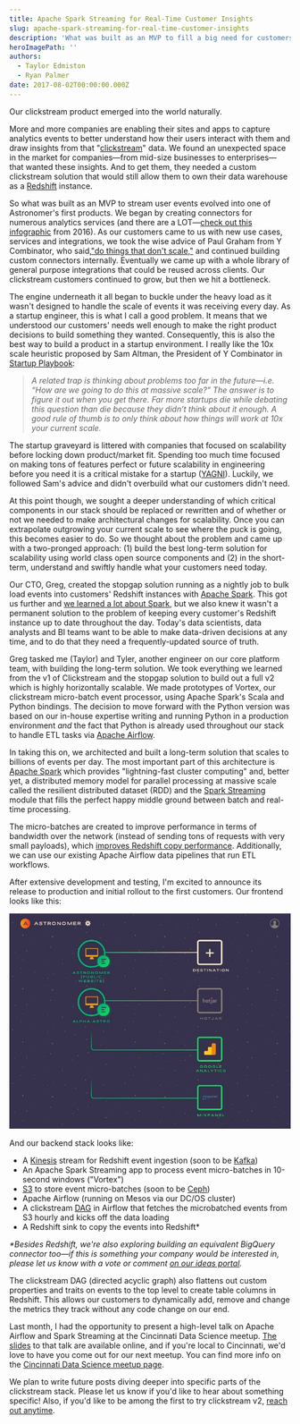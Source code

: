 ```yaml
---
title: Apache Spark Streaming for Real-Time Customer Insights
slug: apache-spark-streaming-for-real-time-customer-insights
description: 'What was built as an MVP to fill a big need for customers has evolved into one of Astronomer''s first products. '
heroImagePath: ''
authors:
  - Taylor Edmiston
  - Ryan Palmer
date: 2017-08-02T00:00:00.000Z
---
```


Our clickstream product emerged into the world naturally.

More and more companies are enabling their sites and apps to capture analytics events to better understand how their users interact with them and draw insights from that "[clickstream](https://searchcrm.techtarget.com/definition/clickstream-analysis)" data. We found an unexpected space in the market for companies—from mid-size businesses to enterprises—that wanted these insights. And to get them, they needed a custom clickstream solution that would still allow them to own their data warehouse as a [Redshift](https://aws.amazon.com/redshift/) instance.

So what was built as an MVP to stream user events evolved into one of Astronomer's first products. We began by creating connectors for numerous analytics services (and there are a LOT—[check out this infographic](https://cdn.chiefmartec.com/wp-content/uploads/2016/03/marketing_technology_landscape_2016.jpg) from 2016). As our customers came to us with new use cases, services and integrations, we took the wise advice of Paul Graham from Y Combinator, who said,["do things that don't scale,"](https://paulgraham.com/ds.html) and continued building custom connectors internally. Eventually we came up with a whole library of general purpose integrations that could be reused across clients. Our clickstream customers continued to grow, but then we hit a bottleneck.

The engine underneath it all began to buckle under the heavy load as it wasn't designed to handle the scale of events it was receiving every day. As a startup engineer, this is what I call a good problem. It means that we understood our customers' needs well enough to make the right product decisions to build something they wanted. Consequently, this is also the best way to build a product in a startup environment. I really like the 10x scale heuristic proposed by Sam Altman, the President of Y Combinator in [Startup Playbook](https://playbook.samaltman.com/#growth):

> _A related trap is thinking about problems too far in the future—i.e. “How are we going to do this at massive scale?” The answer is to figure it out when you get there. Far more startups die while debating this question than die because they didn’t think about it enough. A good rule of thumb is to only think about how things will work at 10x your current scale._

The startup graveyard is littered with companies that focused on scalability before locking down product/market fit. Spending too much time focused on making tons of features perfect or future scalability in engineering before you need it is a critical mistake for a startup ([YAGNI](https://martinfowler.com/bliki/Yagni.html)). Luckily, we followed Sam's advice and didn't overbuild what our customers didn't need.

At this point though, we sought a deeper understanding of which critical components in our stack should be replaced or rewritten and of whether or not we needed to make architectural changes for scalability. Once you can extrapolate outgrowing your current scale to see where the puck is going, this becomes easier to do. So we thought about the problem and came up with a two-pronged approach: (1) build the best long-term solution for scalability using world class open source components and (2) in the short-term, understand and swiftly handle what your customers need today.

Our CTO, Greg, created the stopgap solution running as a nightly job to bulk load events into customers' Redshift instances with [Apache Spark](https://spark.apache.org/). This got us further and  [we learned a lot about Spark](https://www.astronomer.io/blog/adding-apache-spark-to-astronomer), but we also knew it wasn't a permanent solution to the problem of keeping every customer's Redshift instance up to date throughout the day. Today's data scientists, data analysts and BI teams want to be able to make data-driven decisions at any time, and to do that they need a frequently-updated source of truth.

Greg tasked me (Taylor) and Tyler, another engineer on our core platform team, with building the long-term solution. We took everything we learned from the v1 of Clickstream and the stopgap solution to build out a full v2 which is highly horizontally scalable. We made prototypes of Vortex, our clickstream micro-batch event processor, using Apache Spark's Scala and Python bindings. The decision to move forward with the Python version was based on our in-house expertise writing and running Python in a production environment _and_ the fact that Python is already used throughout our stack to handle ETL tasks via [Apache Airflow](https://medium.com/airbnb-engineering/airflow-a-workflow-management-platform-46318b977fd8).

In taking this on, we architected and built a long-term solution that scales to billions of events per day. The most important part of this architecture is [Apache Spark](https://spark.apache.org/) which provides "lightning-fast cluster computing" and, better yet, a distributed memory model for parallel processing at massive scale called the resilient distributed dataset (RDD) and the [Spark Streaming](https://spark.apache.org/streaming/) module that fills the perfect happy middle ground between batch and real-time processing.

The micro-batches are created to improve performance in terms of bandwidth over the network (instead of sending tons of requests with very small payloads), which [improves Redshift copy performance](https://stackoverflow.com/a/25594451/149428). Additionally, we can use our existing Apache Airflow data pipelines that run ETL workflows.

After extensive development and testing, I'm excited to announce its release to production and initial rollout to the first customers. Our frontend looks like this:

![Astronomerv2-Dashboard-Animated.gif](../assets/Astronomerv2-Dashboard-Animated.gif)

And our backend stack looks like:

- A [Kinesis](https://aws.amazon.com/kinesis/) stream for Redshift event ingestion (soon to be [Kafka](https://kafka.apache.org/))
- An Apache Spark Streaming app to process event micro-batches in 10-second windows ("Vortex")
- [S3](https://aws.amazon.com/s3/) to store event micro-batches (soon to be [Ceph](https://ceph.com/))
- Apache Airflow (running on Mesos via our DC/OS cluster)
- A clickstream [DAG](https://www.astronomer.io/blog/what-exactly-is-a-dag) in Airflow that fetches the microbatched events from S3 hourly and kicks off the data loading
- A Redshift sink to copy the events into Redshift\*

_\*Besides Redshift, we're also exploring building an equivalent BigQuery connector too—if this is something your company would be interested in, please let us know with a vote or comment [on our ideas portal](https://ideas.astronomer.io/ideas/A-I-75)._

The clickstream DAG (directed acyclic graph) also flattens out custom properties and traits on events to the top level to create table columns in Redshift. This allows our customers to dynamically add, remove and change the metrics they track without any code change on our end.

Last month, I had the opportunity to present a high-level talk on Apache Airflow and Spark Streaming at the Cincinnati Data Science meetup. [The slides](https://paper.dropbox.com/doc/Airflow-Spark-talk-cnpGgauiqEK1Ot5dUeICj) to that talk are available online, and if you're local to Cincinnati, we'd love to have you come out for our next meetup. You can find more info on the [Cincinnati Data Science meetup page](https://www.meetup.com/Cincinnati-Data-Science/).

We plan to write future posts diving deeper into specific parts of the clickstream stack. Please let us know if you'd like to hear about something specific! Also, if you'd like to be among the first to try clickstream v2, [reach out anytime](https://www.astronomer.io/contact).